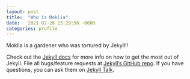 ```yaml
---
layout: post
title:  "Who is Moklia"
date:   2021-02-26 23:29:58 -0600
categories: profile
---
```

Moklia is a gardener who was tortured by Jekyll!!


Check out the [Jekyll docs][jekyll-docs] for more info on how to get the most out of Jekyll. File all bugs/feature requests at [Jekyll’s GitHub repo][jekyll-gh]. If you have questions, you can ask them on [Jekyll Talk][jekyll-talk].

[jekyll-docs]: https://jekyllrb.com/docs/home
[jekyll-gh]:   https://github.com/jekyll/jekyll
[jekyll-talk]: https://talk.jekyllrb.com/
